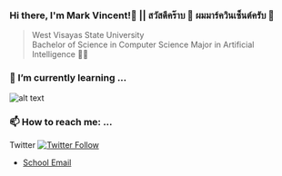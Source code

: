 ### Hi there, I'm Mark Vincent!👋 || สวัสดีคร๊าบ 🙏 ผมมาร์ควินเซ็นต์ครับ 👋

>  West Visayas State University<br>
  Bachelor of Science in Computer Science Major in Artificial Intelligence 🧙‍♂️<br>
  

### 🌱 I’m currently learning ...
![alt text](https://github.com/maakulit/maakulit/blob/main/tools1.png "Tools")

### 📫 How to reach me: ...
Twitter [![Twitter Follow](https://img.shields.io/twitter/follow/vnctmc?style=social)](https://twitter.com/vnctmc)
* [School Email](mailto:mvatinon@wvsu.edu.ph)
<!--
**maakulit/maakulit** is a ✨ _special_ ✨ repository because its `README.md` (this file) appears on your GitHub profile.

Here are some ideas to get you started:

- 🔭 I’m currently working on ...
- 🌱 I’m currently learning ...
- 👯 I’m looking to collaborate on ...
- 🤔 I’m looking for help with ...
- 💬 Ask me about ...
- 📫 How to reach me: ...
- 😄 Pronouns: ...
- ⚡ Fun fact: ...
-->
